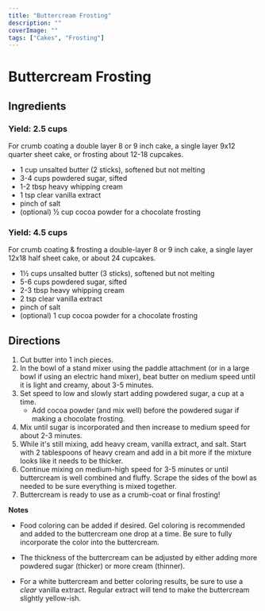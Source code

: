 ```yaml
---
title: "Buttercream Frosting"
description: ""
coverImage: ""
tags: ["Cakes", "Frosting"]
---
```


# Buttercream Frosting

## Ingredients

### Yield: 2.5 cups

For crumb coating a double layer 8 or 9 inch cake, a single layer 9x12 quarter sheet cake, or frosting about 12-18 cupcakes.

- 1 cup unsalted butter (2 sticks), softened but not melting
- 3-4 cups powdered sugar, sifted
- 1-2 tbsp heavy whipping cream
- 1 tsp clear vanilla extract
- pinch of salt
- (optional) &frac12; cup cocoa powder for a chocolate frosting

### Yield: 4.5 cups

For crumb coating & frosting a double-layer 8 or 9 inch cake, a single layer 12x18 half sheet cake, or about 24 cupcakes.

- 1&frac12; cups unsalted butter (3 sticks), softened but not melting
- 5-6 cups powdered sugar, sifted
- 2-3 tbsp heavy whipping cream
- 2 tsp clear vanilla extract
- pinch of salt
- (optional) 1 cup cocoa powder for a chocolate frosting

## Directions

1. Cut butter into 1 inch pieces.
2. In the bowl of a stand mixer using the paddle attachment (or in a large bowl if using an electric hand mixer), beat butter on medium speed until it is light and creamy, about 3-5 minutes.
3. Set speed to low and slowly start adding powdered sugar, a cup at a time.
   - Add cocoa powder (and mix well) before the powdered sugar if making a chocolate frosting.
4. Mix until sugar is incorporated and then increase to medium speed for about 2-3 minutes.
5. While it's still mixing, add heavy cream, vanilla extract, and salt. Start with 2 tablespoons of heavy cream and add in a bit more if the mixture looks like it needs to be thicker.
6. Continue mixing on medium-high speed for 3-5 minutes or until buttercream is well combined and fluffy. Scrape the sides of the bowl as needed to be sure everything is mixed together.
7. Buttercream is ready to use as a crumb-coat or final frosting!

**Notes**

- Food coloring can be added if desired. Gel coloring is recommended and added to the buttercream one drop at a time. Be sure to fully incorporate the color into the buttercream.

- The thickness of the buttercream can be adjusted by either adding more powdered sugar (thicker) or more cream (thinner).

- For a white buttercream and better coloring results, be sure to use a _clear_ vanilla extract. Regular extract will tend to make the buttercream slightly yellow-ish.
